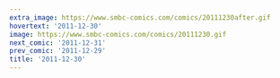 ```yaml
---
extra_image: https://www.smbc-comics.com/comics/20111230after.gif
hovertext: '2011-12-30'
image: https://www.smbc-comics.com/comics/20111230.gif
next_comic: '2011-12-31'
prev_comic: '2011-12-29'
title: '2011-12-30'
---
```


